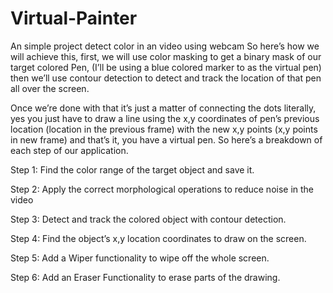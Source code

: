 # Virtual-Painter
An simple project detect color in an video using webcam
So here’s how we will achieve this, first, we will use color masking to get a binary mask of our target colored Pen, (I’ll be using a blue colored marker to as the virtual pen) then we’ll use contour detection to detect and track the location of that pen all over the screen.

Once we’re done with that it’s just a matter of connecting the dots literally, yes you just have to draw a line using the x,y coordinates of pen’s previous location (location in the previous frame) with the new x,y points (x,y points in new frame) and that’s it, you have a virtual pen.
So here’s a breakdown of each step of our application.

Step 1: Find the color range of the target object and save it. 

Step 2: Apply the correct morphological operations to reduce noise in the video 

Step 3: Detect and track the colored object with contour detection.

Step 4: Find the object’s x,y location coordinates to draw on the screen. 

Step 5: Add a Wiper functionality to wipe off the whole screen.

Step 6: Add an Eraser Functionality to erase parts of the drawing.
